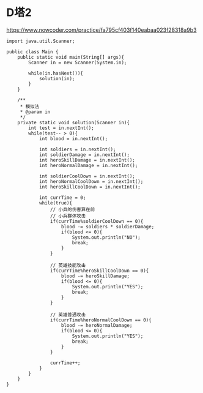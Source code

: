 # D塔2
https://www.nowcoder.com/practice/fa795cf403f140eabaa023f28318a9b3

    import java.util.Scanner;
    
    public class Main {
        public static void main(String[] args){
            Scanner in = new Scanner(System.in);
    
            while(in.hasNext()){
                solution(in);
            }
        }
    
        /**
         * 模拟法
         * @param in
         */
        private static void solution(Scanner in){
            int test = in.nextInt();
            while(test-- > 0){
                int blood = in.nextInt();
    
                int soldiers = in.nextInt();
                int soldierDamage = in.nextInt();
                int heroSkillDamage = in.nextInt();
                int heroNormalDamage = in.nextInt();
    
                int soldierCoolDown = in.nextInt();
                int heroNormalCoolDown = in.nextInt();
                int heroSkillCoolDown = in.nextInt();
    
                int currTime = 0;
                while(true){
                    // 小兵的伤害算在前
                    // 小兵群体攻击
                    if(currTime%soldierCoolDown == 0){
                        blood -= soldiers * soldierDamage;
                        if(blood <= 0){
                            System.out.println("NO");
                            break;
                        }
                    }
    
                    // 英雄技能攻击
                    if(currTime%heroSkillCoolDown == 0){
                        blood -= heroSkillDamage;
                        if(blood <= 0){
                            System.out.println("YES");
                            break;
                        }
                    }
    
                    // 英雄普通攻击
                    if(currTime%heroNormalCoolDown == 0){
                        blood -= heroNormalDamage;
                        if(blood <= 0){
                            System.out.println("YES");
                            break;
                        }
                    }
    
                    currTime++;
                }
            }
        }
    }
    

